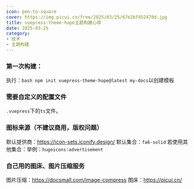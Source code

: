 ```yaml
---
icon: pen-to-square
cover: https://img.picui.cn/free/2025/03/25/67e26f452470d.jpg
title: vuepress-theme-hope主题构建心得
date: 2025-03-25
category: 
- 技术
- 主题构建
---
```


### 第一次构建：
执行：```bash npm init vuepress-theme-hope@latest my-docs```以创建模板
### 需要自定义的配置文件
`.vuepress`下的`ts`文件。
### 图标来源（不建议商用，版权问题）
默认提供商：https://icon-sets.iconify.design/
默认集合：`fa6-solid`
若使用其他集合：举例：`hugeicons:advertisement`

### 自己用的图床、图片压缩服务
图片压缩：https://docsmall.com/image-compress
图床：https://picui.cn/